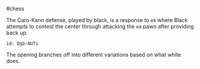 #chess 

The Caro-Kann defense, played by black, is a response to `e4` where Black attempts to contest the center through attacking the `e4` pawn after providing back up.

```chesser
id: Dgb-NUTi
```

The opening branches off into different variations based on what white does.

